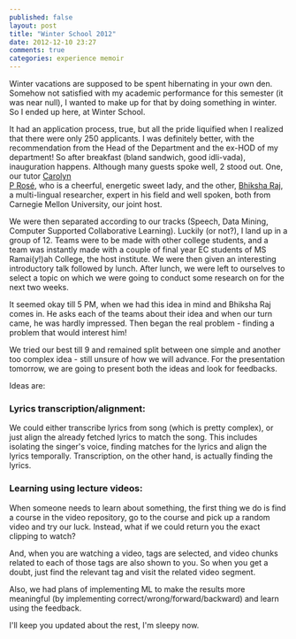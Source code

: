 ```yaml
---
published: false
layout: post
title: "Winter School 2012"
date: 2012-12-10 23:27
comments: true
categories: experience memoir
---
```


Winter vacations are supposed to be spent hibernating in your own den. Somehow not
satisfied with my academic performance for this semester (it was near null), I wanted
to make up for that by doing something in winter. So I ended up here, at Winter School.
<!--more-->
It had an application process, true, but all the pride liquified when I realized that there 
were only 250 applicants. I was definitely better, with the recommendation from the Head of the 
Department and the ex-HOD of my department! So after breakfast (bland sandwich, good idli-vada),
inauguration happens. Although many guests spoke well, 2 stood out. One, our tutor [Carolyn  
P Rosé][carolyn], who is a cheerful, energetic sweet lady, and the other, [Bhiksha Raj][bhiksha], a multi-lingual 
researcher, expert in his field and well spoken, both from Carnegie Mellon University,
our joint host. 

We were then separated according to our tracks (Speech, Data Mining, Computer Supported 
Collaborative Learning). Luckily (or not?), I land up in a group of 12. Teams were to be
made with other college students, and a team was instantly made with a couple of final year
EC students of MS Ramai(y!)ah College, the host institute. We were then given an interesting
introductory talk followed by lunch. After lunch, we were left to ourselves to select a topic on which 
we were going to conduct some research on for the next two weeks. 

It seemed okay till 5 PM, when we had this idea in mind and Bhiksha Raj comes in.
He asks each of the teams about their idea and when our turn came, he was hardly impressed.
Then began the real problem - finding a problem that would interest him!

We tried our best till 9 and remained split between one simple and another too complex idea - 
still unsure of how we will advance. For the presentation tomorrow, we are going to present
both the ideas and look for feedbacks.

Ideas are:

### Lyrics transcription/alignment:

We could either transcribe lyrics from song (which is pretty complex), or just align 
the already fetched lyrics to match the song. This includes isolating the singer's
voice, finding matches for the lyrics and align the lyrics temporally. Transcription,
on the other hand, is actually finding the lyrics.

### Learning using lecture videos:

When someone needs to learn about something, the first thing we do is find a 
course in the video repository, go to the course and pick up a random video and try our
luck. Instead, what if we could return you the exact clipping to watch? 

And, when you are watching a video, tags are selected, and video chunks related
to each of those tags are also shown to you. So when you get a doubt, just find the 
relevant tag and visit the related video segment.

Also, we had plans of implementing ML to make the results more meaningful (by 
implementing correct/wrong/forward/backward) and learn using the feedback.

I'll keep you updated about the rest, I'm sleepy now.

[bhiksha]: http://mlsp.cs.cmu.edu/people/bhiksha/
[carolyn]: http://www.cs.cmu.edu/~cprose/
